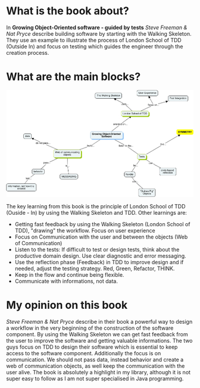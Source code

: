 # What is the book about?
In <strong>Growing Object-Oriented software - guided by tests</strong> <em>Steve Freeman & Nat Pryce</em> describe building software by starting with the Walking Skeleton. They use an example to 
illustrate the process of London School of TDD (Outside In) and focus on testing which guides the engineer through the creation process.

# What are the main blocks?
![Summary Growing OO software - guided by tests](https://github.com/MaddinJay/Coaching/blob/main/Practioner%20Level/One%20Pager%20Project/Images/Summary%20Growing%20Object-Oriented%20Software.jpg)

The key learning from this book is the principle of London School of TDD (Ouside - In) by using the Walking Skeleton and TDD. Other learnings are:
- Getting fast feedback by using the Walking Skeleton (London School of TDD), "drawing" the workflow. Focus on user experience
- Focus on Communication with the user and between the objects (Web of Communication)
- Listen to the tests: If difficult to test or design tests, think about the productive domain design. Use clear diagnostic and error messaging.
- Use the reflection phase (Feedback) in TDD to improve design and if needed, adjust the testing strategy. Red, Green, Refactor, THINK.
- Keep in the flow and continue being flexible.
- Communicate with informations, not data.

# My opinion on this book
<em>Steve Freeman & Nat Pryce</em> describe in their book a powerful way to design a workflow in the very beginning of the construction of the software component. By using the 
Walking Skeleton we can get fast feedback from the user to improve the software and getting valuable informations. The two guys focus on TDD to design their software which is 
essential to keep access to the software component. Additionally the focus is on communication. We should not pass data, instead behavior and create a web of communication objects, as well
keep the communication with the user alive. The book is absolutely a highlight in my library, although it is not super easy to follow as I am not super specialised in Java programming.
